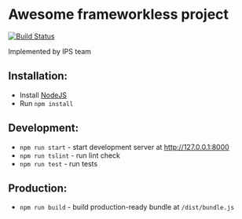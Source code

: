 # Awesome frameworkless project
[![Build Status](https://travis-ci.com/DmitriyKozyatinskiy/ci-integration.svg?branch=master)](https://travis-ci.com/DmitriyKozyatinskiy/ci-integration)

Implemented by IPS team

## Installation:
- Install [NodeJS](https://nodejs.org/en/)
- Run `npm install`

## Development:
- `npm run start` - start development server at <http://127.0.0.1:8000>
- `npm run tslint` - run lint check
- `npm run test` - run tests

## Production:
- `npm run build` - build production-ready bundle at `/dist/bundle.js`